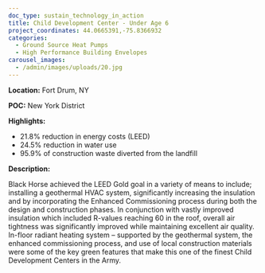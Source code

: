 ```yaml
---
doc_type: sustain_technology_in_action
title: Child Development Center - Under Age 6
project_coordinates: 44.0665391,-75.8366932
categories:
  - Ground Source Heat Pumps
  - High Performance Building Envelopes
carousel_images:
  - /admin/images/uploads/20.jpg
---
```


**Location:** Fort Drum, NY

**POC:** New York District

**Highlights:**

- 21.8% reduction in energy costs (LEED)
- 24.5% reduction in water use
- 95.9% of construction waste diverted from the landfill

**Description:**

Black Horse achieved the LEED Gold goal in a variety of means to include; installing a geothermal HVAC system, significantly increasing the insulation and by incorporating the Enhanced Commissioning process during both the design and construction phases. In conjunction with vastly improved insulation which included R-values reaching 60 in the roof, overall air tightness was significantly improved while maintaining excellent air quality. In-floor radiant heating system – supported by the geothermal system, the enhanced commissioning process, and use of local construction materials were some of the key green features that make this one of the finest Child Development Centers in the Army.
